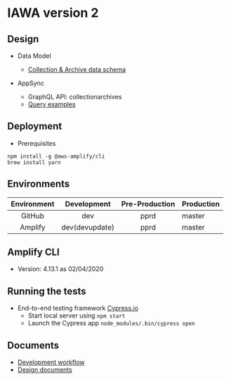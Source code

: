 # IAWA version 2

## Design
* Data Model
  * [Collection & Archive data schema](docs/data_model.md)

* AppSync
  * GraphQL API: collectionarchives
  * [Query examples](docs/appsync.md)

## Deployment
* Prerequisites
```
npm install -g @aws-amplify/cli
brew install yarn
```

## Environments
| Environment | Development | Pre-Production | Production |
|:-----------:|:-----------:|:--------------:|------------|
| GitHub      |     dev     |      pprd      |    master  |
| Amplify     |     dev(devupdate)     |      pprd      |    master  |

## Amplify CLI
* Version: 4.13.1 as 02/04/2020

## Running the tests
* End-to-end testing framework [Cypress.io](https://www.cypress.io/)
  * Start local server using ```npm start```
  * Launch the Cypress app ```node_modules/.bin/cypress open```

## Documents
* [Development workflow](https://aws-amplify.github.io/docs/cli-toolchain/quickstart#concepts-1)
* [Design documents](docs/)